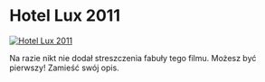 Hotel Lux 2011 
=============
[![Hotel Lux 2011 ](http://vidos.pl/images/player.gif)](http://vidos.pl/hotel-lux-2011)

 Na razie nikt nie dodał streszczenia fabuły tego filmu. Możesz być pierwszy! Zamieść swój opis.
